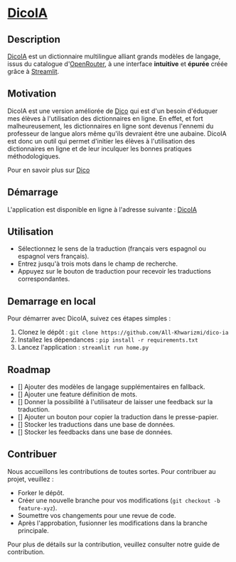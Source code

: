 # [DicoIA](https://dicoia.streamlit.app/) 

## Description
[DicoIA](https://dicoia.streamlit.app/) est un dictionnaire multilingue alliant grands modèles de langage, issus du catalogue d'[OpenRouter](https://openrouter.ai/docs#models), à une interface **intuitive** et **épurée** créée grâce à [Streamlit](https://streamlit.io/).

## Motivation
DicoIA est une version améliorée de [Dico](https://dico-uno.vercel.app/) qui est d'un besoin d'éduquer mes élèves à l'utilisation des dictionnaires en ligne. En effet, et fort malheureusement, les dictionnaires en ligne sont devenus l'ennemi du professeur de langue alors même qu'ils devraient être une aubaine. DicoIA est donc un outil qui permet d'initier les élèves à l'utilisation des dictionnaires en ligne et de leur inculquer les bonnes pratiques méthodologiques.

Pour en savoir plus sur [Dico](https://all-khwarizmi.github.io/blog_quarto/posts/dico/dico-old.html) 

## Démarrage
L'application est disponible en ligne à l'adresse suivante : [DicoIA](https://dicoia.streamlit.app/) 

## Utilisation
- Sélectionnez le sens de la traduction (français vers espagnol ou espagnol vers français).
- Entrez jusqu'à trois mots dans le champ de recherche.
- Appuyez sur le bouton de traduction pour recevoir les traductions correspondantes.

## Demarrage en local
Pour démarrer avec DicoIA, suivez ces étapes simples :
1. Clonez le dépôt : `git clone https://github.com/All-Khwarizmi/dico-ia`
2. Installez les dépendances : `pip install -r requirements.txt`
3. Lancez l'application : `streamlit run home.py` 

## Roadmap
- [] Ajouter des modèles de langage supplémentaires en fallback.
- [] Ajouter une feature définition de mots.
- [] Donner la possibilité à l'utilisateur de laisser une feedback sur la traduction.
- [] Ajouter un bouton pour copier la traduction dans le presse-papier.
- [] Stocker les traductions dans une base de données.
- [] Stocker les feedbacks dans une base de données.

## Contribuer
Nous accueillons les contributions de toutes sortes. Pour contribuer au projet, veuillez :
- Forker le dépôt.
- Créer une nouvelle branche pour vos modifications (`git checkout -b feature-xyz`).
- Soumettre vos changements pour une revue de code.
- Après l'approbation, fusionner les modifications dans la branche principale.

Pour plus de détails sur la contribution, veuillez consulter notre guide de contribution.